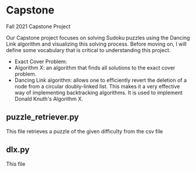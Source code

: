 # Capstone
Fall 2021 Capstone Project  

Our Capstone project focuses on solving Sudoku puzzles using the Dancing Link algorithm and visualizing this solving process. Before moving on, I will define some vocabulary that is critical to understanding this project.

- Exact Cover Problem:
- Algorithm X: an algorithm that finds all solutions to the exact cover problem.
- Dancing Link algorithm: allows one to efficiently revert the deletion of a node from a circular doubly-linked list. This makes it a very effective way of implementing backtracking algorithms. It is used to implement Donald Knuth's Algorithm X.

## puzzle_retriever.py
This file retrieves a puzzle of the given difficulty from the csv file

## dlx.py
This file 
